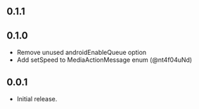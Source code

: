 ## 0.1.1

## 0.1.0

* Remove unused androidEnableQueue option
* Add setSpeed to MediaActionMessage enum (@nt4f04uNd)

## 0.0.1

* Initial release.
